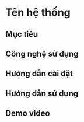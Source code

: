 # Tên hệ thống

## Mục tiêu

## Công nghệ sử dụng

## Hướng dẫn cài đặt

## Hướng dẫn sử dụng

## Demo video

